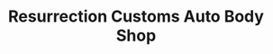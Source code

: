 ---
title: "Resurrection Customs Auto Body Shop"
url: /denver/resurrection-customs-auto-body-shop/
shop: car repair
---